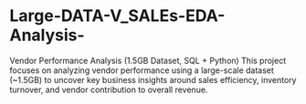# Large-DATA-V_SALEs-EDA-Analysis-
Vendor Performance Analysis (1.5GB Dataset, SQL + Python)  This project focuses on analyzing vendor performance using a large-scale dataset (~1.5GB) to uncover key business insights around sales efficiency, inventory turnover, and vendor contribution to overall revenue.
